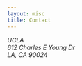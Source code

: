 ```yaml
---
layout: misc
title: Contact
---
```


<!-- <a href="http://g.co/maps/ty32r"><img class="pull-right" src="/images/fhcrc-campus.png"/></a> -->

<address>
	UCLA<br>
	<!-- Hershey Hall<br>
	Room 267<br>   -->
	612 Charles E Young Dr<br>
	LA, CA 90024<br>
	<!-- Email: vanveen<span style="display:none">obfuscate</span>@ucla.edu<br>
	<p>&nbsp;<br>
	<p>&nbsp;<br>
	<img class="pull-left" src="/images/ucla-logo.png">  
</address>
